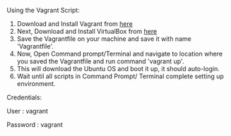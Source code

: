 Using the Vagrant Script:

1. Download and Install Vagrant from [here](https://www.vagrantup.com/downloads.html)
2. Next, Download and Install VirtualBox from [here](https://www.virtualbox.org/wiki/Downloads)
3. Save the Vagrantfile on your machine and save it with name 'Vagrantfile'. 
4. Now, Open Command prompt/Terminal and navigate to location where you saved the Vagrantfile and run command 'vagrant up'.
5. This will download the Ubuntu OS and boot it up, it should auto-login.
6. Wait until all scripts in Command Prompt/ Terminal complete setting up environment.

Credentials:

User     : vagrant

Password : vagrant

